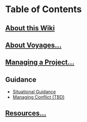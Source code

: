 # Table of Contents
## [About this Wiki][home]
## [About Voyages...][about-voyages]
## [Managing a Project...][managing-a-project]
## Guidance
- [Situational Guidance][situationguide]
- [Managing Conflict (TBD)][managingconflict]
## [Resources...][concepts]

[home]: https://github.com/Chingu-cohorts/pmrok/wiki
[about-voyages]: https://github.com/Chingu-cohorts/pmrok/wiki/About-Voyages
[concepts]: https://github.com/Chingu-cohorts/pmrok/wiki/Concepts-&-Resources
[managing-a-project]: https://github.com/Chingu-cohorts/pmrok/wiki/Managing-a-Project
[situationguide]: https://github.com/Chingu-cohorts/pmrok/wiki/Situational-Guidance
[managingconflict]: tbd
